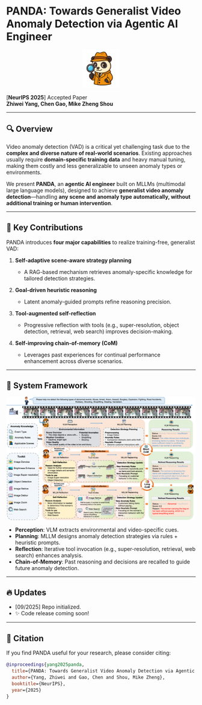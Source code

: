 # PANDA: Towards Generalist Video Anomaly Detection via Agentic AI Engineer

<div align="center">
  <img src="assets/panda_logo.png" width="100"/>
</div>

[**NeurIPS 2025**] Accepted Paper  
**Zhiwei Yang, Chen Gao, Mike Zheng Shou**  

---

## 🔍 Overview

Video anomaly detection (VAD) is a critical yet challenging task due to the **complex and diverse nature of real-world scenarios**. Existing approaches usually require **domain-specific training data** and heavy manual tuning, making them costly and less generalizable to unseen anomaly types or environments.  

We present **PANDA**, an **agentic AI engineer** built on MLLMs (multimodal large language models), designed to achieve **generalist video anomaly detection**—handling **any scene and anomaly type automatically, without additional training or human intervention**.  

---

## 🚀 Key Contributions

PANDA introduces **four major capabilities** to realize training-free, generalist VAD:

1. **Self-adaptive scene-aware strategy planning**  
   - A RAG-based mechanism retrieves anomaly-specific knowledge for tailored detection strategies.

2. **Goal-driven heuristic reasoning**  
   - Latent anomaly-guided prompts refine reasoning precision.

3. **Tool-augmented self-reflection**  
   - Progressive reflection with tools (e.g., super-resolution, object detection, retrieval, web search) improves decision-making.

4. **Self-improving chain-of-memory (CoM)**  
   - Leverages past experiences for continual performance enhancement across diverse scenarios.

---

## 🧩 System Framework

<div align="center">
  <img src="assets/PANDA_Pipeline.png" width="800"/>
</div>

- **Perception**: VLM extracts environmental and video-specific cues.  
- **Planning**: MLLM designs anomaly detection strategies via rules + heuristic prompts.  
- **Reflection**: Iterative tool invocation (e.g., super-resolution, retrieval, web search) enhances analysis.  
- **Chain-of-Memory**: Past reasoning and decisions are recalled to guide future anomaly detection.  

---

## 🔥 Updates
- [09/2025] Repo initialized.  
- ✨ Code release coming soon!   

---

## 📜 Citation

If you find PANDA useful for your research, please consider citing:

```bibtex
@inproceedings{yang2025panda,
  title={PANDA: Towards Generalist Video Anomaly Detection via Agentic AI Engineer},
  author={Yang, Zhiwei and Gao, Chen and Shou, Mike Zheng},
  booktitle={NeurIPS},
  year={2025}
}
```
